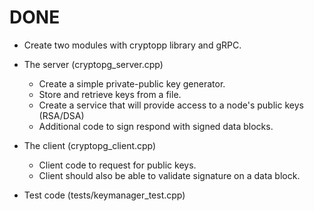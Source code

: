 # DONE
* Create two modules with cryptopp library and gRPC.
* The server (cryptopg_server.cpp)
  * Create a simple private-public key generator.
  * Store and retrieve keys from a file.
  * Create a service that will provide access to a node's public keys (RSA/DSA)
  * Additional code to sign respond with signed data blocks.

* The client (cryptopg_client.cpp)
  * Client code to request for public keys.
  * Client should also be able to validate signature on a data block.
  
* Test code (tests/keymanager_test.cpp)